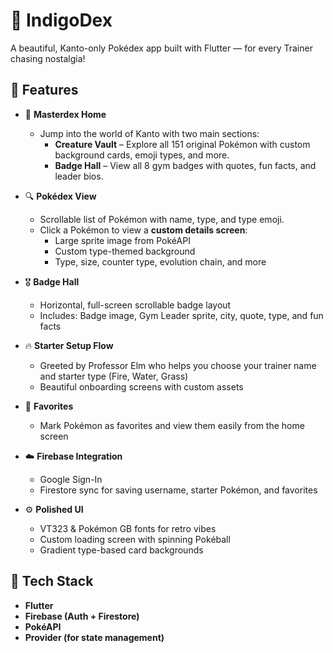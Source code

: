 # 🌟 IndigoDex

A beautiful, Kanto-only Pokédex app built with Flutter — for every Trainer chasing nostalgia!


## 📱 Features

- 🧭 **Masterdex Home**
  - Jump into the world of Kanto with two main sections:  
    - **Creature Vault** – Explore all 151 original Pokémon with custom background cards, emoji types, and more.  
    - **Badge Hall** – View all 8 gym badges with quotes, fun facts, and leader bios.

- 🔍 **Pokédex View**
  - Scrollable list of Pokémon with name, type, and type emoji.
  - Click a Pokémon to view a **custom details screen**:
    - Large sprite image from PokéAPI
    - Custom type-themed background
    - Type, size, counter type, evolution chain, and more

- 🎖️ **Badge Hall**
  - Horizontal, full-screen scrollable badge layout
  - Includes: Badge image, Gym Leader sprite, city, quote, type, and fun facts

- 🔥 **Starter Setup Flow**
  - Greeted by Professor Elm who helps you choose your trainer name and starter type (Fire, Water, Grass)
  - Beautiful onboarding screens with custom assets

- 💖 **Favorites**
  - Mark Pokémon as favorites and view them easily from the home screen

- ☁️ **Firebase Integration**
  - Google Sign-In
  - Firestore sync for saving username, starter Pokémon, and favorites

- ⚙️ **Polished UI**
  - VT323 & Pokémon GB fonts for retro vibes  
  - Custom loading screen with spinning Pokéball  
  - Gradient type-based card backgrounds

## 🧱 Tech Stack

- **Flutter**
- **Firebase (Auth + Firestore)**
- **PokéAPI**
- **Provider (for state management)**

